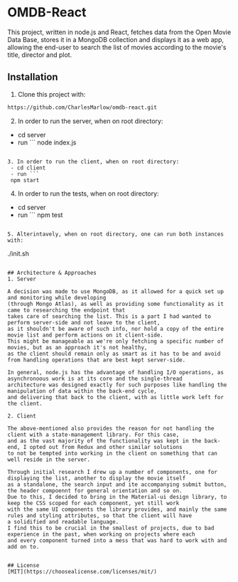 # OMDB-React

This project, written in node.js and React, fetches data from the Open Movie Data Base, stores it 
in a MongoDB collection and displays it as a web app, allowing the end-user to search the list of 
movies according to the movie's title, director and plot. 

## Installation

1. Clone this project with: 

```bash
https://github.com/CharlesMarlow/omdb-react.git
```

2. In order to run the server, when on root directory: 
 - cd server
 - run ```
  node index.js
 ```
 
3. In order to run the client, when on root directory:
  - cd client
  - run ``` 
  npm start
  ```

4. In order to run the tests, when on root directory: 
  - cd server
  - run ``` 
  npm test
  ```
  
5. Alterintavely, when on root directory, one can run both instances with: 

``` 
./init.sh 
```

## Architecture & Approaches
1. Server

A decision was made to use MongoDB, as it allowed for a quick set up and monitoring while developing
(through Mongo Atlas), as well as providing some functionality as it came to researching the endpoint that
takes care of searching the list. This is a part I had wanted to perform server-side and not leave to the client,
as it shouldn't be aware of such info, nor hold a copy of the entire movie list and perform actions on it client-side.
This might be manageable as we're only fetching a specific number of movies, but as an approach it's not healthy,
as the client should remain only as smart as it has to be and avoid from handling operations that are best kept server-side.

In general, node.js has the advantage of handling I/O operations, as asynchronoous work is at its core and the single-thread 
architecture was designed exactly for such purposes like handling the manipulation of data within the back-end cycle, 
and delivering that back to the client, with as little work left for the client. 

2. Client

The above-mentioned also provides the reason for not handling the client with a state-management library. For this case, 
and as the vast majority of the functionality was kept in the back-end, I opted out from Redux and other similar solutions
to not be tempted into working in the client on something that can well reside in the server. 

Through initial research I drew up a number of components, one for displaying the list, another to display the movie itself 
as a standalone, the search input and ite accompanying submit button, the header compoennt for general orientation and so on. 
Due to this, I decided to bring in the Material-ui design library, to keep the CSS scoped for each component, yet still work 
with the same UI components the library provides, and mainly the same rules and styling attributes, so that the client will have 
a solidified and readable language. 
I find this to be crucial in the smallest of projects, due to bad experience in the past, when working on projects where each 
and every component turned into a mess that was hard to work with and add on to. 


## License
[MIT](https://choosealicense.com/licenses/mit/)
